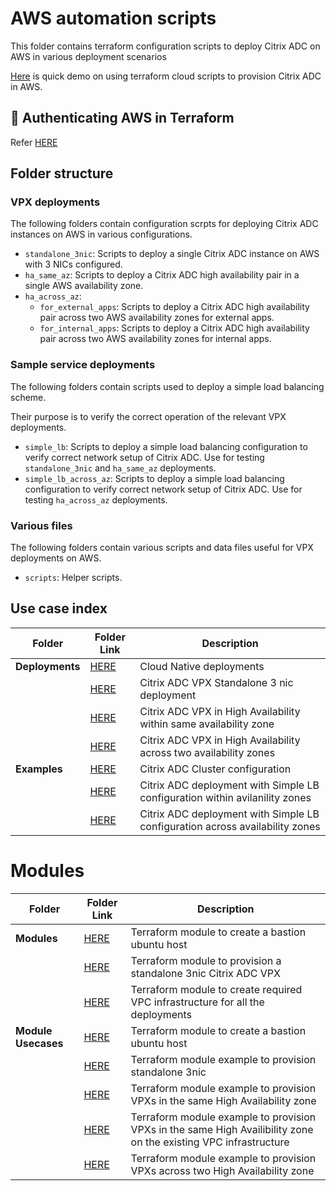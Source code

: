 # AWS automation scripts

This folder contains terraform configuration scripts to deploy Citrix ADC on AWS in various deployment scenarios

[Here](https://www.youtube.com/watch?v=LgGS0-Q5ODE&list=PLrUklKi1o_Zny9cgvjJ7xrBtcdOY_Kc6N&index=14&ab_channel=Citrix) is quick demo on using terraform cloud scripts to provision Citrix ADC in AWS.

## 🔐 Authenticating AWS in Terraform

Refer [HERE](https://registry.terraform.io/providers/hashicorp/aws/latest/docs#authentication-and-configuration)

## Folder structure

### VPX deployments

The following folders contain configuration scrpts for deploying Citrix ADC instances on AWS in
various configurations.

* `standalone_3nic`: Scripts to deploy a single Citrix ADC instance on AWS with 3 NICs configured.
* `ha_same_az`: Scripts to deploy a Citrix ADC high availability pair in a single AWS availability zone.
* `ha_across_az`:
  * `for_external_apps`: Scripts to deploy a Citrix ADC high availability pair across two AWS availability zones for external apps.
  * `for_internal_apps`: Scripts to deploy a Citrix ADC high availability pair across two AWS availability zones for internal apps.

### Sample service deployments

The following folders contain scripts used to deploy a simple load balancing scheme.

Their purpose is to verify the correct operation of the relevant VPX deployments.

* `simple_lb`: Scripts to deploy a simple load balancing configuration to verify correct network setup of Citrix ADC. Use for testing `standalone_3nic` and `ha_same_az` deployments.
* `simple_lb_across_az`: Scripts to deploy a simple load balancing configuration to verify correct network setup of Citrix ADC. Use for testing `ha_across_az` deployments.

### Various files

The following folders contain various scripts and data files useful for VPX deployments on AWS.

* `scripts`: Helper scripts.


## Use case index

|**Folder**|**Folder Link**|**Description**|
|--|--|--|
|**Deployments**|[HERE](./deployments/cloud_native/)|Cloud Native deployments|
||[HERE](./deployments/standalone_3nic/)|Citrix ADC VPX Standalone 3 nic deployment|
||[HERE](./deployments/ha_same_az/)|Citrix ADC VPX in High Availability within same availability zone|
||[HERE](./deployments/ha_across_az/)|Citrix ADC VPX in High Availability across two availability zones|
|**Examples**|[HERE](./examples/cluster/)|Citrix ADC Cluster configuration|
||[HERE](./examples/simple_lb/)|Citrix ADC deployment with Simple LB configuration within avilanility zones|
||[HERE](./examples/simple_lb_across_az/)|Citrix ADC deployment with Simple LB configuration across availability zones|

# Modules

|**Folder**|**Folder Link**|**Description**|
|--|--|--|
|**Modules**|[HERE](./modules/aws_bastion/)|Terraform module to create a bastion ubuntu host|
||[HERE](./modules/aws_citrixadc/)|Terraform module to provision a standalone 3nic Citrix ADC VPX|
||[HERE](./modules/aws_vpc_infra/)|Terraform module to create required VPC infrastructure for all the deployments|
|**Module Usecases**|[HERE](./modules_usecases/bastion_host/)|Terraform module to create a bastion ubuntu host|
||[HERE](./modules_usecases/standalone_3nic_citrixadc/)|Terraform module example to provision standalone 3nic|
||[HERE](./modules_usecases/ha_same_az/)|Terraform module example to provision VPXs in the same High Availability zone|
||[HERE](./modules_usecases/ha_same_az_existing_vpc/)|Terraform module example to provision VPXs in the same High Availibility zone on the existing VPC infrastructure|
||[HERE](./modules_usecases/ha_across_az/)|Terraform module example to provision VPXs across two High Availability zone|
